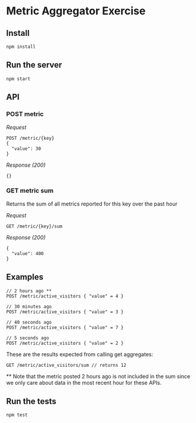 # Metric Aggregator Exercise

## Install

```
npm install
```

## Run the server

```
npm start
```

## API

### POST metric

*Request*
```
POST /metric/{key}
{
  ​"value"​: ​30
}
```

*Response (200)*
```
{}
```

### GET metric sum
Returns the sum of all metrics reported for this key over the past hour

*Request*
```
GET /metric/{key}/sum
```

*Response (200)*
```
{
  "value": 400
}
```

## Examples

```
// 2 hours ago **
POST /metric/active_visitors { ​"value"​ = ​4​ }

// 30 minutes ago
POST /metric/active_visitors { ​"value"​ = ​3​ }

// 40 seconds ago
POST /metric/active_visitors { ​"value"​ = ​7​ }

// 5 seconds ago
POST /metric/active_visitors { ​"value"​ = ​2​ }
```

These are the results expected from calling get aggregates:

```
GET /metric/active_visitors/sum ​// returns 12
```

** Note that the metric posted 2 hours ago is not included in the sum since we only care about data in the most recent hour for these APIs.

## Run the tests

```
npm test
```
